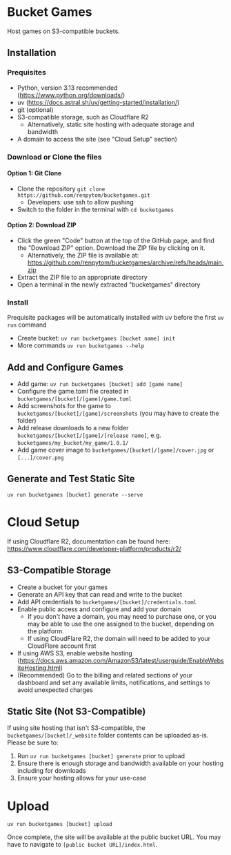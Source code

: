 # Bucket Games
Host games on S3-compatible buckets. 

## Installation

### Prequisites

- Python, version 3.13 recommended (https://www.python.org/downloads/)
- uv (https://docs.astral.sh/uv/getting-started/installation/)
- git (optional)
- S3-compatible storage, such as Cloudflare R2
    - Alternatively, static site hosting with adequate storage and bandwidth
- A domain to access the site (see "Cloud Setup" section)

### Download or Clone the files

#### Option 1: Git Clone

-  Clone the repository `git clone https://github.com/renpytom/bucketgames.git` 
    - Developers: use ssh to allow pushing
- Switch to the folder in the terminal with `cd bucketgames`

#### Option 2: Download ZIP 

- Click the green "Code" button at the top of the GitHub page, and find the "Download ZIP" option. Download the ZIP file by clicking on it.
    - Alternatively, the ZIP file is available at: https://github.com/renpytom/bucketgames/archive/refs/heads/main.zip
- Extract the ZIP file to an appropriate directory
- Open a terminal in the newly extracted "bucketgames" directory

### Install

Prequisite packages will be automatically installed with uv before the first `uv run` command
- Create bucket: `uv run bucketgames [bucket name] init`
- More commands `uv run bucketgames --help`

## Add and Configure Games

- Add game: `uv run bucketgames [bucket] add [game name]`
- Configure the game.toml file created in `bucketgames/[bucket]/[game]/game.toml`
- Add screenshots for the game to `bucketgames/[bucket]/[game]/screenshots` (you may have to create the folder)
- Add release downloads to a new folder `bucketgames/[bucket]/[game]/[release name]`, e.g. `bucketgames/my_bucket/my_game/1.0.1/`
- Add game cover image to `bucketgames/[bucket]/[game]/cover.jpg` or `[...]/cover.png`

## Generate and Test Static Site
`uv run bucketgames [bucket] generate --serve`

# Cloud Setup

If using Cloudflare R2, documentation can be found here: https://www.cloudflare.com/developer-platform/products/r2/

## S3-Compatible Storage

- Create a bucket for your games
- Generate an API key that can read and write to the bucket
- Add API credentials to `bucketgames/[bucket]/credentials.toml`
- Enable public access and configure and add your domain
    - If you don't have a domain, you may need to purchase one, or you may be able to use the one assigned to the bucket, depending on the platform. 
    - If using CloudFlare R2, the domain will need to be added to your CloudFlare account first
- If using AWS S3, enable website hosting (https://docs.aws.amazon.com/AmazonS3/latest/userguide/EnableWebsiteHosting.html)
- (Recommended) Go to the billing and related sections of your dashboard and set any available limits, notifications, and settings to avoid unexpected charges

## Static Site (Not S3-Compatible)

If using site hosting that isn't S3-compatible, the `bucketgames/[bucket]/_website` folder contents can be uploaded as-is.  
Please be sure to:

1. Run `uv run bucketgames [bucket] generate` prior to upload
2. Ensure there is enough storage and bandwidth available on your hosting including for downloads
3. Ensure your hosting allows for your use-case

# Upload

`uv run bucketgames [bucket] upload`

Once complete, the site will be available at the public bucket URL. You may have to navigate to `[public bucket URL]/index.html`.